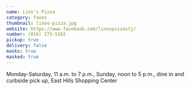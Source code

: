 ```yaml
---
name: Lino's Pizza
category: faves
thumbnail: linos-pizza.jpg
website: https://www.facebook.com/linospizzastj/
number: (816) 273-5162
pickup: true
delivery: false
masks: true
masked: true
---
```

Monday-Saturday, 11 a.m. to 7 p.m., Sunday, noon to 5 p.m., dine in and curbside pick up, East Hills Shopping Center